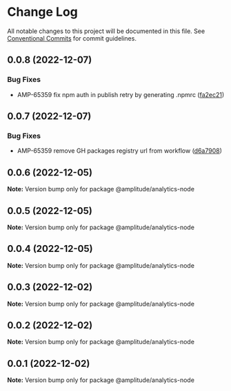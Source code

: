 # Change Log

All notable changes to this project will be documented in this file.
See [Conventional Commits](https://conventionalcommits.org) for commit guidelines.

## 0.0.8 (2022-12-07)


### Bug Fixes

* AMP-65359 fix npm auth in publish retry by generating .npmrc ([fa2ec21](https://github.com/amplitude-alpha/amplitude-sdk-typescript/commit/fa2ec2150c2afa563152055abaee804dd93c9a6c))





## 0.0.7 (2022-12-07)


### Bug Fixes

* AMP-65359 remove GH packages registry url from workflow ([d6a7908](https://github.com/amplitude-alpha/amplitude-sdk-typescript/commit/d6a7908c9a1be2a989d874bb9f8ba568f01f8777))





## 0.0.6 (2022-12-05)

**Note:** Version bump only for package @amplitude/analytics-node





## 0.0.5 (2022-12-05)

**Note:** Version bump only for package @amplitude/analytics-node





## 0.0.4 (2022-12-05)

**Note:** Version bump only for package @amplitude/analytics-node





## 0.0.3 (2022-12-02)

**Note:** Version bump only for package @amplitude/analytics-node





## 0.0.2 (2022-12-02)

**Note:** Version bump only for package @amplitude/analytics-node





## 0.0.1 (2022-12-02)

**Note:** Version bump only for package @amplitude/analytics-node
